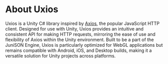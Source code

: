 ﻿# About Uxios

Uxios is a Unity C# library inspired by [Axios](https://axios-http.com/), the popular JavaScript HTTP client. Designed
for use with Unity, Uxios provides an intuitive and consistent API for making HTTP requests, mirroring the ease of use
and flexibility of Axios within the Unity environment. Built to be a part of the JuniSON Engine, Uxios is particularly
optimized for WebGL applications but remains compatible with Android, iOS, and Desktop builds, making it a versatile
solution for Unity projects across platforms.